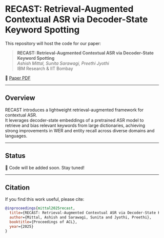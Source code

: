 # RECAST: Retrieval-Augmented Contextual ASR via Decoder-State Keyword Spotting

This repository will host the code for our paper:

> **RECAST: Retrieval-Augmented Contextual ASR via Decoder-State Keyword Spotting**  
> *Ashish Mittal, Sunita Sarawagi, Preethi Jyothi*  
> IBM Research & IIT Bombay  

📄 [Paper PDF](Recast.pdf)

---

## Overview
RECAST introduces a lightweight retrieval-augmented framework for contextual ASR.  
It leverages decoder-state embeddings of a pretrained ASR model to retrieve and bias relevant keywords from large dictionaries, achieving strong improvements in WER and entity recall across diverse domains and languages.

---

## Status
🚧 Code will be added soon. Stay tuned!  

---

## Citation
If you find this work useful, please cite:

```bibtex
@inproceedings{mittal2025recast,
  title={RECAST: Retrieval-Augmented Contextual ASR via Decoder-State Keyword Spotting},
  author={Mittal, Ashish and Sarawagi, Sunita and Jyothi, Preethi},
  booktitle={Proceedings of ACL},
  year={2025}
}
